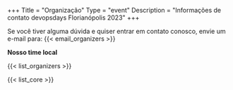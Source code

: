 +++
Title = "Organização"
Type = "event"
Description = "Informações de contato devopsdays Florianópolis 2023"
+++

Se você tiver alguma dúvida e quiser entrar em contato conosco, envie um e-mail para: {{< email_organizers >}}

**Nosso time local**

{{< list_organizers >}}


{{< list_core >}}
